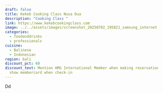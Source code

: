 ```yaml
---
draft: false
title: Kekeb Cooking Class Nusa Dua
description: "Cooking Class "
link: https://www.kekebcookingclass.com
image: ../../assets/images/screenshot_20250702_195821_samsung_internet.jpg
categories:
  - foodanddrinks
  - professionals
cuisine:
  - Balinese
  - Indonesian
region: bali
discount_pct: 60
discount_text: Mention HMG International Member when making reservations and
  show membercard when check-in
---
```

Dd
